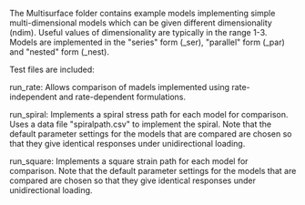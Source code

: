 The Multisurface folder contains example models implementing simple multi-dimensional models which can be given 
different dimensionality (ndim). Useful values of dimensionality are typically in the range 1-3. Models are implemented 
in the "series" form (_ser), "parallel" form (_par) and "nested" form (_nest).

Test files are included:

run_rate: Allows comparison of madels implemented using rate-independent and rate-dependent formulations.

run_spiral: Implements a spiral stress path for each model for comparison. Uses a data file "spiralpath.csv" to 
implement the spiral. Note that the default parameter settings for the models that are compared are chosen so that 
they give identical responses under unidirectional loading.

run_square: Implements a square strain path for each model for comparison. Note that the default parameter 
settings for the models that are compared are chosen so that they give identical responses under unidirectional loading.

